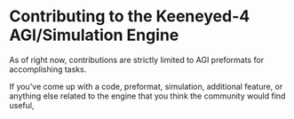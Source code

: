# Contributing to the Keeneyed-4 AGI/Simulation Engine
As of right now, contributions are strictly limited to AGI preformats for accomplishing tasks.  

If you've come up with a code, preformat, simulation, additional feature, or anything else related to the engine that you think the community would find useful, 
